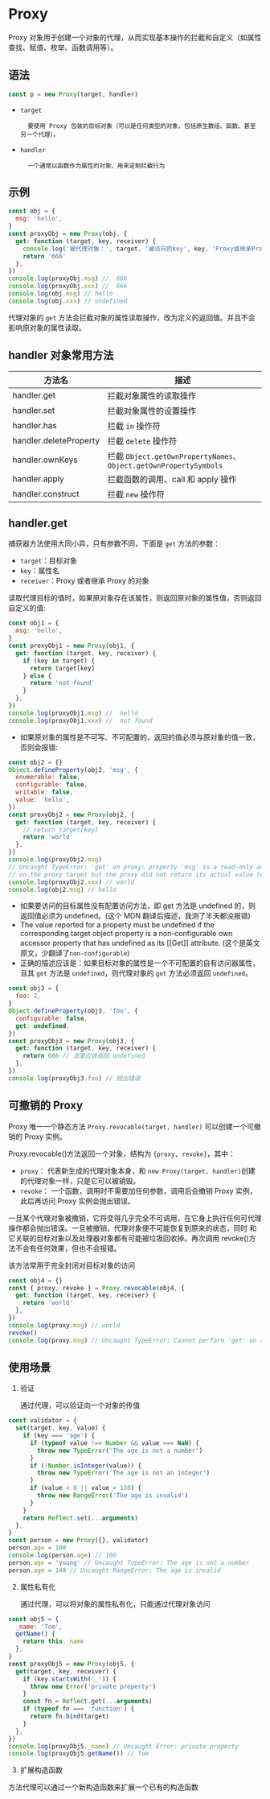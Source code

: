 # Proxy

Proxy 对象用于创建一个对象的代理，从而实现基本操作的拦截和自定义（如属性查找、赋值、枚举、函数调用等）。

## 语法

```js
const p = new Proxy(target, handler)
```

- `target`

        要使用 Proxy 包装的目标对象（可以是任何类型的对象，包括原生数组、函数、甚至另一个代理）。

- `handler`

        一个通常以函数作为属性的对象，用来定制拦截行为

## 示例

```js
const obj = {
  msg: 'hello',
}
const proxyObj = new Proxy(obj, {
  get: function (target, key, receiver) {
    console.log('被代理对象：', target, '被访问的key', key, 'Proxy或继承Proxy的对象', receiver)
    return '666'
  },
})
console.log(proxyObj.msg) //  666
console.log(proxyObj.xxx) //  666
console.log(obj.msg) // hello
console.log(obj.xxx) // undefined
```

代理对象的 `get` 方法会拦截对象的属性读取操作，改为定义的返回值。并且不会影响原对象的属性读取。

## handler 对象常用方法

| 方法名                 | 描述                                                              |
| ---------------------- | ----------------------------------------------------------------- |
| handler.get            | 拦截对象属性的读取操作                                            |
| handler.set            | 拦截对象属性的设置操作                                            |
| handler.has            | 拦截 `in` 操作符                                                  |
| handler.deleteProperty | 拦截 `delete` 操作符                                              |
| handler.ownKeys        | 拦截 `Object.getOwnPropertyNames`、`Object.getOwnPropertySymbols` |
| handler.apply          | 拦截函数的调用、call 和 apply 操作                                |
| handler.construct      | 拦截 `new` 操作符                                                 |

## handler.get

捕获器方法使用大同小异，只有参数不同，下面是 `get` 方法的参数：

- `target`：目标对象
- `key`：属性名
- `receiver`：Proxy 或者继承 Proxy 的对象

读取代理目标的值时，如果原对象存在该属性，则返回原对象的属性值，否则返回自定义的值:

```js
const obj1 = {
  msg: 'hello',
}
const proxyObj1 = new Proxy(obj1, {
  get: function (target, key, receiver) {
    if (key in target) {
      return target[key]
    } else {
      return 'not found'
    }
  },
})
console.log(proxyObj1.msg) //  hello
console.log(proxyObj1.xxx) //  not found
```

- 如果原对象的属性是不可写、不可配置的，返回的值必须与原对象的值一致，否则会报错:

```js
const obj2 = {}
Object.defineProperty(obj2, 'msg', {
  enumerable: false,
  configurable: false,
  writable: false,
  value: 'hello',
})
const proxyObj2 = new Proxy(obj2, {
  get: function (target, key, receiver) {
    // return target[key]
    return 'world'
  },
})
console.log(proxyObj2.msg)
// Uncaught TypeError: 'get' on proxy: property 'msg' is a read-only and non-configurable data property
// on the proxy target but the proxy did not return its actual value (expected 'hello' but got 'world')
console.log(proxyObj2.xxx) // world
console.log(obj2.msg) // hello
```

- 如果要访问的目标属性没有配置访问方法，即 get 方法是 undefined 的，则返回值必须为 undefined。(这个 MDN 翻译后描述，我测了半天都没报错)
- The value reported for a property must be undefined if the corresponding target object property is a non-configurable own accessor
  property that has undefined as its [[Get]] attribute. (这个是英文原文，少翻译了`non-configurable`)
- 正确的描述应该是：如果目标对象的属性是一个不可配置的自有访问器属性，且其 `get` 方法是 `undefined`，则代理对象的 `get` 方法必须返回
  `undefined`。

```js
const obj3 = {
  foo: 2,
}
Object.defineProperty(obj3, 'foo', {
  configurable: false,
  get: undefined,
})
const proxyObj3 = new Proxy(obj3, {
  get: function (target, key, receiver) {
    return 666 // 这里应该返回 undefined
  },
})
console.log(proxyObj3.foo) // 抛出错误
```

## 可撤销的 Proxy

Proxy 唯一一个静态方法 `Proxy.revocable(target, handler)` 可以创建一个可撤销的 Proxy 实例。

Proxy.revocable()方法返回一个对象，结构为 `{proxy, revoke}`，其中：

- `proxy`： 代表新生成的代理对象本身，和 `new Proxy(target, handler)`创建的代理对象一样，只是它可以被销毁。
- `revoke`： 一个函数，调用时不需要加任何参数，调用后会撤销 Proxy 实例，此后再访问 Proxy 实例会抛出错误。

一旦某个代理对象被撤销，它将变得几乎完全不可调用，在它身上执行任何可代理操作都会抛出错误。一旦被撤销，代理对象便不可能恢复到原来的状态，同时
和它关联的目标对象以及处理器对象都有可能被垃圾回收掉。再次调用 revoke()方法不会有任何效果，但也不会报错。

该方法常用于完全封闭对目标对象的访问

```js
const obj4 = {}
const { proxy, revoke } = Proxy.revocable(obj4, {
  get: function (target, key, receiver) {
    return 'world'
  },
})
console.log(proxy.msg) // world
revoke()
console.log(proxy.msg) // Uncaught TypeError: Cannot perform 'get' on a proxy that has been revoked
```

## 使用场景

1. 验证

   通过代理，可以验证向一个对象的传值

```js
const validator = {
  set(target, key, value) {
    if (key === 'age') {
      if (typeof value !== Number && value === NaN) {
        throw new TypeError('The age is not a number')
      }
      if (!Number.isInteger(value)) {
        throw new TypeError('The age is not an integer')
      }
      if (value < 0 || value > 130) {
        throw new RangeError('The age is invalid')
      }
    }
    return Reflect.set(...arguments)
  },
}
const person = new Proxy({}, validator)
person.age = 100
console.log(person.age) // 100
person.age = 'young' // Uncaught TypeError: The age is not a number
person.age = 140 // Uncaught RangeError: The age is invalid
```

2. 属性私有化

   通过代理，可以将对象的属性私有化，只能通过代理对象访问

```js
const obj5 = {
  _name: 'Tom',
  getName() {
    return this._name
  },
}
const proxyObj5 = new Proxy(obj5, {
  get(target, key, receiver) {
    if (key.startsWith('_')) {
      throw new Error('private property')
    }
    const fn = Reflect.get(...arguments)
    if (typeof fn === 'function') {
      return fn.bind(target)
    }
  },
})
console.log(proxyObj5._name) // Uncaught Error: private property
console.log(proxyObj5.getName()) // Tom
```

3. 扩展构造函数

方法代理可以通过一个新构造函数来扩展一个已有的构造函数

```js

```
